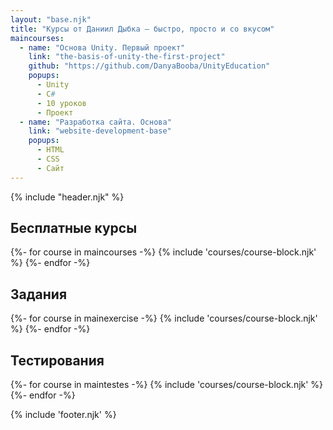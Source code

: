 ```yaml
---
layout: "base.njk"
title: "Курсы от Даниил Дыбка — быстро, просто и со вкусом"
maincourses:
  - name: "Основа Unity. Первый проект"
    link: "the-basis-of-unity-the-first-project"
    github: "https://github.com/DanyaBooba/UnityEducation"
    popups:
      - Unity
      - C#
      - 10 уроков
      - Проект
  - name: "Разработка сайта. Основа"
    link: "website-development-base"
    popups:
      - HTML
      - CSS
      - Сайт
---
```


{% include "header.njk" %}

<main class="container mt-5">
    <h2 class="main-title">Бесплатные курсы</h2>
    <div class="row row-courses row-cols-1 row-cols-lg-3 g-3">
        {%- for course in maincourses -%}
            {% include 'courses/course-block.njk' %}
        {%- endfor -%}
    </div>
    <h2 class="main-title">Задания</h2>
    <div class="row row-courses row-cols-1 row-cols-lg-3 g-3">
        {%- for course in mainexercise -%}
            {% include 'courses/course-block.njk' %}
        {%- endfor -%}
    </div>
    <h2 class="main-title">Тестирования</h2>
    <div class="row row-courses row-cols-1 row-cols-lg-3 g-3">
        {%- for course in maintestes -%}
            {% include 'courses/course-block.njk' %}
        {%- endfor -%}
    </div>
</main>

{% include 'footer.njk' %}
